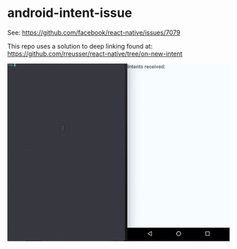 # android-intent-issue

See: https://github.com/facebook/react-native/issues/7079

This repo uses a solution to deep linking found at: https://github.com/rreusser/react-native/tree/on-new-intent

![Example](./linking-android.gif)

